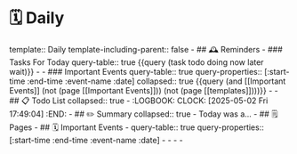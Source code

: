 # 🗓️ Daily
template:: Daily
template-including-parent:: false
	- ## 🕰️ Reminders
		- ### Tasks For Today
		  query-table:: true
		  {{query (task todo doing now later wait)}}
		-
		- ### Important Events
		  query-table:: true
		  query-properties:: [:start-time :end-time :event-name :date]
		  collapsed:: true
		  {{query (and [[Important Events]] (not (page [[Important Events]])) (not (page [[templates]])))}}
		-
	- ## 📋 Todo List
	  collapsed:: true
		- :LOGBOOK:
		  CLOCK: [2025-05-02 Fri 17:49:04]
		  :END:
	- ##  ✏️ Summary
	  collapsed:: true
		- Today was a...
	- ## 🗒️ Pages
	- ## 🗓️ Important Events
		- query-table:: true
		  query-properties:: [:start-time :end-time :event-name :date]
		-
		-
		-
		-